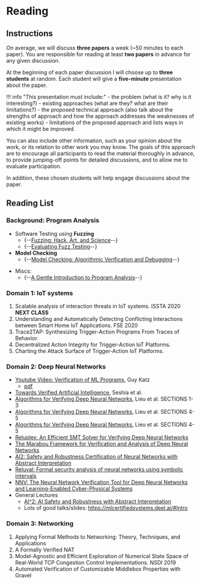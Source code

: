 # Reading

## Instructions

On average, we will discuss **three papers** a week (~50 minutes to each paper). 
You are responsible for reading at least **two papers** in advance for any given discussion.

At the beginning of each paper discussion I will choose up to **three students** at random. 
Each student will give a **five-minute** presentation about the paper. 

!!! info "This presentation must include:"
    - the problem (what is it? why is it interesting?)
    - existing approaches (what are they? what are their limitations?)
    - the proposed technical approach (also talk about the strengths of approach and how the approach addresses the weaknesses of existing works)
    - limitations of the proposed approach and lists ways in which it might be improved.

You can also include other information, such as your opinion about the
work, or its relation to other work you may know. The goals of this
approach are to encourage all participants to read the material
thoroughly in advance, to provide jumping-off points for detailed
discussions, and to allow me to evaluate participation.

In addition, these chosen students will help engage discussions about the paper.

## Reading List

### Background: Program Analysis

- Software Testing using **Fuzzing**
    - {--[Fuzzing: Hack, Art, and Science](files/godefroid2020fuzzing.pdf)--}
    - {--[Evaluating Fuzz Testing](files/klees2018evaluating.pdf)--}
- **Model Checking**
    - {--[Model Checking: Algorithmic Verification and Debugging](files/clarke2009model.pdf)--}
<!-- - **Software Verification**
    - [Hoare Logic](files/hoare-logic.pdf) (**Optional**: [Wikipedia](https://en.wikipedia.org/wiki/Hoare_logic))
    - Abstract Intepretation
      - [Wikipedia](https://en.wikipedia.org/wiki/Abstract_interpretation)
      - [Abstract Interpretation: Past, Present, and Future](https://cs.nyu.edu/~pcousot/publications.www/CousotCousot-CSL-LICS-2014.pdf)
       -->
<!-- - **Symbolic Execution**
    - [Wikipedia: Symbolic Execution](https://en.wikipedia.org/wiki/Symbolic_execution)
    - [Wikipedia: Concolic Testing](https://en.wikipedia.org/wiki/Concolic_testing)
    - [Symbolic Execution and Program Testing](https://dl.acm.org/doi/10.1145/360248.360252t)
    - [Symbolic Execution For Software Testing: Three Decades Later](https://cacm.acm.org/magazines/2013/2/160161-symbolic-execution-for-software-testing/fulltext) -->

- Miscs:
  <!-- - Trends in Software Verification -->
    - {--[A Gentle Introduction to Program Analysis](https://www.cs.utexas.edu/~isil/dillig-plmw14.pdf)--}
  
<!-- - **Invariant Generation**
    - SymInfer: inferring program invariants using symbolic states
    - Learning nonlinear loop invariants with gated continuous logic networks
- **Miscs**
    - Scaling Static Analyses at Facebook -->

   
### Domain 1: IoT systems
1. Scalable analysis of interaction threats in IoT systems. ISSTA 2020 **NEXT CLASS**
1. Understanding and Automatically Detecting Conflicting Interactions between Smart Home IoT Applications. FSE 2020
1. Trace2TAP: Synthesizing Trigger-Action Programs From Traces of Behavior.
1. Decentralized Action Integrity for Trigger-Action IoT Platforms.
1. Charting the Attack Surface of Trigger-Action IoT Platforms.


### Domain 2: Deep Neural Networks
- [Youtube Video: Verification of ML Programs](https://www.youtube.com/watch?v=Reo5REo71GU), Guy Katz
    - [pdf](files/verification_of_ml_programs_katz.pdf)
- [Towards Verified Artificial Intelligence](files/seshia2016towards.pdf), Seshia et al.  
- [Algorithms for Verifying Deep Neural Networks](files/liu2019algorithms.pdf), Lieu et al.  SECTIONS 1-3 
- [Algorithms for Verifying Deep Neural Networks](files/liu2019algorithms.pdf), Lieu et al.  SECTIONS 4-5
- [Algorithms for Verifying Deep Neural Networks](files/liu2019algorithms.pdf), Lieu et al.  SECTIONS 4-5
- [Reluplex: An Efficient SMT Solver for Verifying Deep Neural Networks](https://link.springer.com/chapter/10.1007/978-3-319-63387-9_5)
- [The Marabou Framework for Verification and Analysis of Deep Neural Networks](https://link.springer.com/chapter/10.1007/978-3-030-25540-4_26)
- [AI2: Safety and Robustness Certification of Neural Networks with Abstract Interpretation](https://ieeexplore.ieee.org/document/8418593)
- [Reluval: Formal security analysis of neural networks using symbolic intervals](https://dl.acm.org/doi/10.5555/3277203.3277323)
- [NNV: The Neural Network Verification Tool for Deep Neural Networks and Learning-Enabled Cyber-Physical Systems](https://link.springer.com/chapter/10.1007/978-3-030-53288-8_1)
- General Lectures
    - [AI^2: AI Safety and Robustness with Abstract Interpretation](http://safeai.ethz.ch/files/FLOC18-AI2.pdf)
    - Lots of good talks/slides: https://mlcertifiedsystems.deel.ai/#Intro
    

### Domain 3: Networking
1. Applying Formal Methods to Networking: Theory, Techniques, and Applications
1. A Formally Verified NAT 
1. Model-Agnostic and Efficient Exploration of Numerical State Space of Real-World TCP Congestion Control Implementations. NSDI 2019
1. Automated Verification of Customizable Middlebox Properties with Gravel

